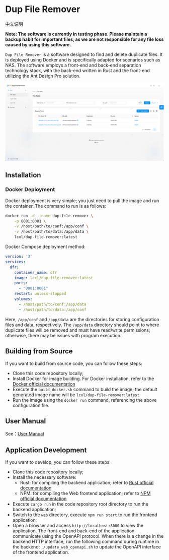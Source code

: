 # Dup File Remover

[中文说明](./README_CN.md)

**Note: The software is currently in testing phase. Please maintain a backup habit for important files, as we are not responsible for any file loss caused by using this software.**

`Dup File Remover` is a software designed to find and delete duplicate files. It is deployed using Docker and is specifically adapted for scenarios such as NAS. The software employs a front-end and back-end separation technology stack, with the back-end written in Rust and the front-end utilizing the Ant Design Pro solution.

![filelist](./docs/images/filelist_en.png)

## Installation

### Docker Deployment

Docker deployment is very simple; you just need to pull the image and run the container. The command to run is as follows:
```bash
docker run -d --name dup-file-remover \
    -p 8081:8081 \
    -v /host/path/to/conf:/app/conf \
    -v /host/path/to/data:/app/data \
    lcxl/dup-file-remover:latest
```
Docker Compose deployment method:
```yaml
version: '3'
services:
  dfr:
    container_name: dfr
    image: lcxl/dup-file-remover:latest
    ports:
      - "8081:8081"
    restart: unless-stopped
    volumes:
      - /host/path/to/conf:/app/data
      - /host/path/to/data:/app/conf
```
Here, `/app/conf` and `/app/data` are the directories for storing configuration files and data, respectively. The `/app/data` directory should point to where duplicate files will be removed and must have read/write permissions; otherwise, there may be issues with program execution.

## Building from Source

If you want to build from source code, you can follow these steps:
* Clone this code repository locally;
* Install Docker for image building. For Docker installation, refer to the [Docker official documentation](https://docs.docker.com/engine/install/)
* Execute the `build_docker.sh` command to build the image; the default generated image name will be `lcxl/dup-file-remover:latest`
* Run the image using the `docker run` command, referencing the above configuration file.

## User Manual

See：[User Manual](./docs/USAGE_EN.md)


## Application Development

If you want to develop, you can follow these steps:
* Clone this code repository locally;
* Install the necessary software:
    * Rust: for compiling the backend application; refer to [Rust official documentation](https://www.rust-lang.org/learn/get-started)
    * NPM: for compiling the Web frontend application; refer to [NPM official documentation](https://docs.npmjs.com/downloading-and-installing-node-js-and-npm)
* Execute `cargo run` in the code repository root directory to run the backend application;
* Switch to the `web` directory, execute `npm run start` to run the frontend application;
* Open a browser and access `http://localhost:8000` to view the application.
The front-end and back-end of the application communicate using the OpenAPI protocol. When there is a change in the backend HTTP interface, run the following command during runtime in the backend: `./update_web_openapi.sh` to update the OpenAPI interface of the frontend application.
